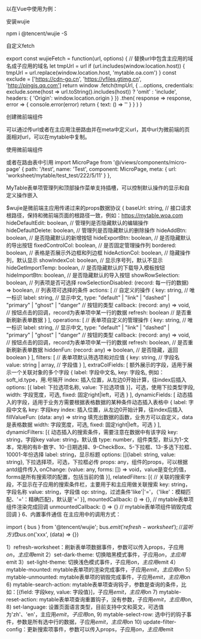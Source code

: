 以在Vue中使用为例：

安装wujie

npm i @tencent/wujie -S


自定义fetch

export const wujieFetch = function(url, options) {
  // 替换url中包含主应用的域名成子应用的域名
  let tmpUrl = url
  if (url.includes(window.location.host)) {
    tmpUrl = url.replace(window.location.host, 'mytable.oa.com')
  }
  const exclude = ['https://cdn-go.cn', 'https://vfiles.gtimg.cn', 'http://pingjs.qq.com']
  return window
    .fetch(tmpUrl, {
      ...options,
      credentials: exclude.some(host => url.toString().includes(host)) ? 'omit' : 'include',
      headers: {
        'Origin': window.location.origin
      }
    })
    .then(
      response => response,
      error => {
        console.error(error)
        return { text: () => '' }
      }
    )
}


创建微前端组件

<template>
  <div id="micro-container" ref="subAppContainer"></div>
</template>
<script>
import { startApp } from '@tencent/wujie'
import { wujiFetch } from '@/utils/micro-config'

export default {
  name: 'MicroPage',
  props: {
    url: {
      type: String,
      default: ''
    }
  },
  mounted() {
    const meta = this.$route.meta
    const relativeUrl = this.url || (meta && meta.url)
    if (this.$refs['subAppContainer'] && !!relativeUrl) {
      this.$nextTick(() => {
        startApp({
          name: 'mytable',
          url: `//mytable.oa.com/${relativeUrl}`,
          sync: true,
          el: this.$refs['subappContainer'],
          fetch: wujiFetch,
		  props: {}
        })
      })
    }
  }
}
</script>
<style lang="less" scoped>
</style>

可以通过传url或者在主应用注册路由并在meta中定义url，其中url为微前端的页面相对url，可以在mytable中复制。

使用微前端组件

<micro-page :url="worksheet/mytable/test_test/222/5/11" />或者在路由表中引用
import MicroPage from '@/views/components/micro-page'
{
path: '/test',
name: 'Test',
component: MicroPage,
meta: {
url: 'worksheet/mytable/test_test/222/5/11'
}
},


MyTable表单项管理列和顶部操作菜单支持插槽，可以控制默认操作的显示和自定义操作嵌入

$wujie是微前端主应用传递过来的props数据协议
 {
  baseUrl: string, // 接口请求根路径，保持和微前端页面的根路径一致，例如：https://mytable.woa.com
  hideDefaultEdit: boolean, // 管理列是否隐藏默认的编辑操作
  hideDefaultDelete: boolean, // 管理列是否隐藏默认的删除操作
  hideAddBtn: boolean, // 是否隐藏默认的新增按钮
  hideExportBtn: boolean, // 是否隐藏默认的导出按钮
  fixedControlCol: boolean, // 是否固定管理操作列
  bordered: boolean, // 表格是否展示外边框和列边框
  hideActionCol: boolean, // 隐藏操作列，默认显示
  showIndexCol: boolean, // 显示序号列，默认不显示
  hideGetImportTemp: boolean, // 是否隐藏默认的下载导入模板按钮
  hideImportBtn: boolean, // 是否隐藏默认的导入按钮
  showRowSelection: boolean, // 列表项是否可选择
  rowSelectionDisabled: (record: 每一行的数据) => boolean, // 列表项可选择的条件
  actions: [ // 自定义的操作
   {
     key: string, // 唯一标识
     label: string, // 显示中文,
     type: "default" | "link" | "dashed" | "primary" | "ghost" | "danger" // 按钮的类型
     callback: (record: any) => void, // 按钮点击的回调，record为表单项中某一行的数据
     refresh: boolean // 是否重新刷新表单数据
   }
  ],
  operations: [ // 表单项自定义的管理操作
   {
     key: string, // 唯一标识
     label: string, // 显示中文,
     type: "default" | "link" | "dashed" | "primary" | "ghost" | "danger" // 按钮的类型
     callback: (record: any) => void, // 按钮点击的回调，record为表单项中某一行的数据
     refresh: boolean, // 是否重新刷新表单数据
     hiddenFun: (record: any) => boolean, // 是否隐藏，返回boolean
   }
  ],
  filters: [ // 表单项默认筛选项和对应值
   {
     key:  string, // 字段名
     value: string | array, // 字段值
   }
  ],
  extraColFields: [ 额外展示的字段，适用于展示一个关联对象的多个字段
   {
      label: 字段中文名,
      key: 字段名, 例如：soft_id.type，用.号隔开
      index: 插入位置，从左边0开始计算，往index后插入
      options: [{ label: 下拉选项名称, value: 下拉选项值 }]，可选，使用下拉类型字段,
      width: 字段宽度，可选,
      fixed: 固定right|left，可选
    }
  ],
  dynamicFields: [ 动态插入的字段，适用于业务方需要根据表格数据的某种条件动态插入表格中
     {
       label: 字段中文名
       key: 字段key
       index: 插入位置，从左边0开始计算，往index后插入
       fillValueFun: (data: any) => string 填充出数据的函数，业务方可以自定义，data是表格数据
       width: 字段宽度，可选,
       fixed: 固定right|left，可选
     }
  ],
  dynamicFilters: [{ 动态插入的搜索条件，需要注意在数据中有该字段
    key: string，字段key
    value: string，默认值
    type: number，组件类型，默认为1-文本，常用的有8-数字、10-日期选择、9-CheckBox、5-下拉框、13-多选下拉框、10001-年份选择
    label: string，显示标题
    options: []{label: string, value: string}, 下拉选择项，可选，下拉框必传
    props: any，组件的props，可以根据antd组件传入
    onChange: (value: any, forms: []) => void，value是变化的值，forms是所有搜索项的配置，包括当前的值
  }],
  relatedFilters: [{ // 关联的搜索字段，不显示在子应用的搜索条件栏，主要用于和主应用做关联搜索
    key: string，字段名称
    value: string，字段值
    op: string，过滤条件'like'|'='，（'like'：模糊匹配、'='：精确匹配)，默认是'='
  }],
  mountedCallback: () => {}, // mytable表单项组件渲染完成回调
  unmountedCallback: () => {} // mytable表单项组件销毁完成回调
 }
6、内置事件通信
在主应用中的调用方式：

import { bus } from '@tencent/wujie';
bus.$emit('refresh-worksheet');
// 监听方式
bus.$on('xxx', (data) => {})

1）refresh-worksheet：刷新表单项数据事件，参数可以传入props，子应用$on，主应用$emit
2）set-dark-theme: 切换暗黑模式事件，子应用$on，主应用$emit
3）set-light-theme: 切换浅色模式事件，子应用$on，主应用$emit
4）mytable-mounted: mytable表单项的渲染完成事件，子应用$emit，主应用$on
5）mytable-unmounted: mytable表单项的销毁完成事件，子应用$emit，主应用$on
6) mytable-search-action: mytable表单项查询钩子，参数是查询的条件，比如：[{field: 字段key, value: 字段值}]，子应用$emit，主应用$on
7) mytable-reset-action: mytable表单项查询重置钩子，没有参数，子应用$emit，主应用$on,
8) set-language: 设置页面语言类型，目前支持中文和英文，可选值为'zh'、'en'，主应用$emit，子应用$on,
9) mytable-select-row: 选中行的钩子事件，参数是所有选中行的数据，子应用$emit，主应用$on
10) update-filter-config：更新搜索项事件，参数可以传入props，子应用$on，主应用$emit
